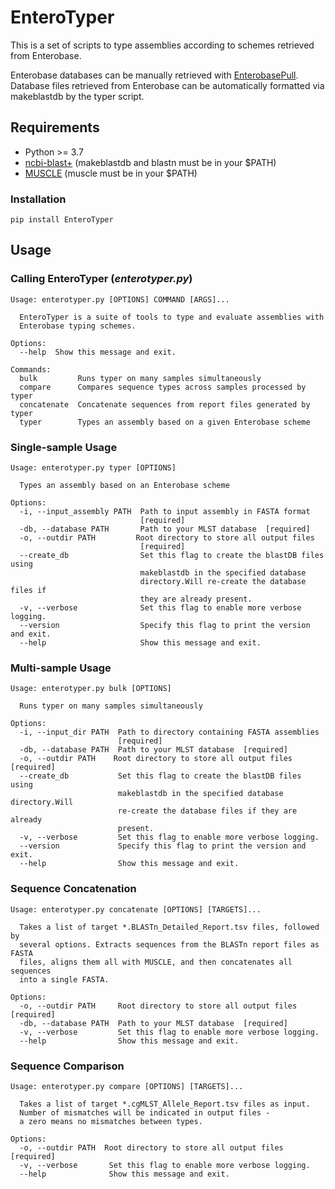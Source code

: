 # EnteroTyper

This is a set of scripts to type assemblies according to schemes retrieved from Enterobase.

Enterobase databases can be manually retrieved with [EnterobasePull](https://github.com/bfssi-forest-dussault/EnterobasePull). Database files retrieved from Enterobase can be automatically formatted via makeblastdb by the typer script.

## Requirements
- Python >= 3.7
- [ncbi-blast+](https://blast.ncbi.nlm.nih.gov/Blast.cgi?PAGE_TYPE=BlastDocs&DOC_TYPE=Download) (makeblastdb and blastn must be in your $PATH)
- [MUSCLE](https://www.drive5.com/muscle/) (muscle must be in your $PATH)

### Installation
```
pip install EnteroTyper
```

## Usage
### Calling EnteroTyper (*enterotyper.py*)
```
Usage: enterotyper.py [OPTIONS] COMMAND [ARGS]...

  EnteroTyper is a suite of tools to type and evaluate assemblies with
  Enterobase typing schemes.

Options:
  --help  Show this message and exit.

Commands:
  bulk         Runs typer on many samples simultaneously
  compare      Compares sequence types across samples processed by typer
  concatenate  Concatenate sequences from report files generated by typer
  typer        Types an assembly based on a given Enterobase scheme
```


### Single-sample Usage
```
Usage: enterotyper.py typer [OPTIONS]

  Types an assembly based on an Enterobase scheme

Options:
  -i, --input_assembly PATH  Path to input assembly in FASTA format
                             [required]
  -db, --database PATH       Path to your MLST database  [required]
  -o, --outdir PATH         Root directory to store all output files
                             [required]
  --create_db                Set this flag to create the blastDB files using
                             makeblastdb in the specified database
                             directory.Will re-create the database files if
                             they are already present.
  -v, --verbose              Set this flag to enable more verbose logging.
  --version                  Specify this flag to print the version and exit.
  --help                     Show this message and exit.
  ```

### Multi-sample Usage
```
Usage: enterotyper.py bulk [OPTIONS]

  Runs typer on many samples simultaneously

Options:
  -i, --input_dir PATH  Path to directory containing FASTA assemblies
                        [required]
  -db, --database PATH  Path to your MLST database  [required]
  -o, --outdir PATH    Root directory to store all output files  [required]
  --create_db           Set this flag to create the blastDB files using
                        makeblastdb in the specified database directory.Will
                        re-create the database files if they are already
                        present.
  -v, --verbose         Set this flag to enable more verbose logging.
  --version             Specify this flag to print the version and exit.
  --help                Show this message and exit.
```

### Sequence Concatenation
```
Usage: enterotyper.py concatenate [OPTIONS] [TARGETS]...

  Takes a list of target *.BLASTn_Detailed_Report.tsv files, followed by
  several options. Extracts sequences from the BLASTn report files as FASTA
  files, aligns them all with MUSCLE, and then concatenates all sequences
  into a single FASTA.

Options:
  -o, --outdir PATH     Root directory to store all output files  [required]
  -db, --database PATH  Path to your MLST database  [required]
  -v, --verbose         Set this flag to enable more verbose logging.
  --help                Show this message and exit.
```

### Sequence Comparison
```
Usage: enterotyper.py compare [OPTIONS] [TARGETS]...

  Takes a list of target *.cgMLST_Allele_Report.tsv files as input.
  Number of mismatches will be indicated in output files -
  a zero means no mismatches between types.

Options:
  -o, --outdir PATH  Root directory to store all output files  [required]
  -v, --verbose       Set this flag to enable more verbose logging.
  --help              Show this message and exit.
```